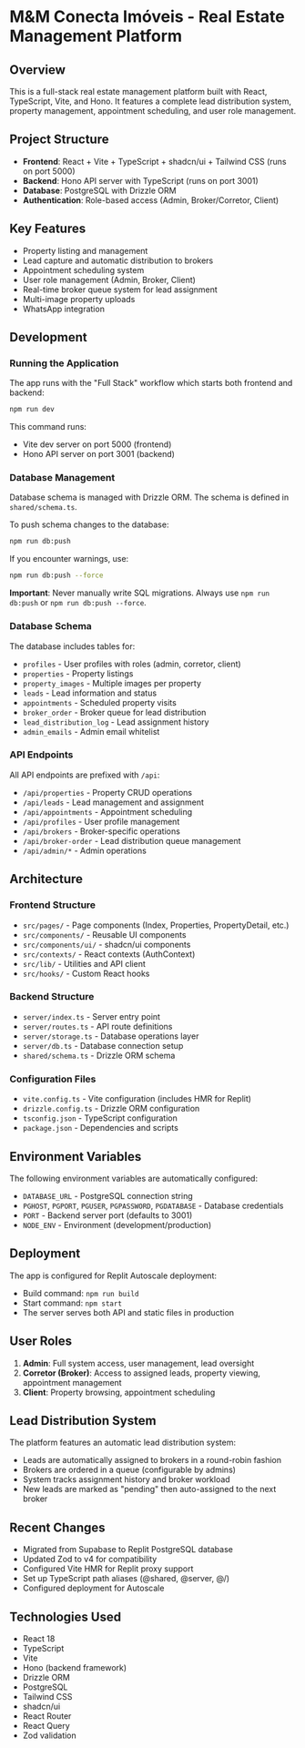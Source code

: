 # M&M Conecta Imóveis - Real Estate Management Platform

## Overview
This is a full-stack real estate management platform built with React, TypeScript, Vite, and Hono. It features a complete lead distribution system, property management, appointment scheduling, and user role management.

## Project Structure
- **Frontend**: React + Vite + TypeScript + shadcn/ui + Tailwind CSS (runs on port 5000)
- **Backend**: Hono API server with TypeScript (runs on port 3001)
- **Database**: PostgreSQL with Drizzle ORM
- **Authentication**: Role-based access (Admin, Broker/Corretor, Client)

## Key Features
- Property listing and management
- Lead capture and automatic distribution to brokers
- Appointment scheduling system
- User role management (Admin, Broker, Client)
- Real-time broker queue system for lead assignment
- Multi-image property uploads
- WhatsApp integration

## Development

### Running the Application
The app runs with the "Full Stack" workflow which starts both frontend and backend:
```bash
npm run dev
```

This command runs:
- Vite dev server on port 5000 (frontend)
- Hono API server on port 3001 (backend)

### Database Management
Database schema is managed with Drizzle ORM. The schema is defined in `shared/schema.ts`.

To push schema changes to the database:
```bash
npm run db:push
```

If you encounter warnings, use:
```bash
npm run db:push --force
```

**Important**: Never manually write SQL migrations. Always use `npm run db:push` or `npm run db:push --force`.

### Database Schema
The database includes tables for:
- `profiles` - User profiles with roles (admin, corretor, client)
- `properties` - Property listings
- `property_images` - Multiple images per property
- `leads` - Lead information and status
- `appointments` - Scheduled property visits
- `broker_order` - Broker queue for lead distribution
- `lead_distribution_log` - Lead assignment history
- `admin_emails` - Admin email whitelist

### API Endpoints
All API endpoints are prefixed with `/api`:
- `/api/properties` - Property CRUD operations
- `/api/leads` - Lead management and assignment
- `/api/appointments` - Appointment scheduling
- `/api/profiles` - User profile management
- `/api/brokers` - Broker-specific operations
- `/api/broker-order` - Lead distribution queue management
- `/api/admin/*` - Admin operations

## Architecture

### Frontend Structure
- `src/pages/` - Page components (Index, Properties, PropertyDetail, etc.)
- `src/components/` - Reusable UI components
- `src/components/ui/` - shadcn/ui components
- `src/contexts/` - React contexts (AuthContext)
- `src/lib/` - Utilities and API client
- `src/hooks/` - Custom React hooks

### Backend Structure
- `server/index.ts` - Server entry point
- `server/routes.ts` - API route definitions
- `server/storage.ts` - Database operations layer
- `server/db.ts` - Database connection setup
- `shared/schema.ts` - Drizzle ORM schema

### Configuration Files
- `vite.config.ts` - Vite configuration (includes HMR for Replit)
- `drizzle.config.ts` - Drizzle ORM configuration
- `tsconfig.json` - TypeScript configuration
- `package.json` - Dependencies and scripts

## Environment Variables
The following environment variables are automatically configured:
- `DATABASE_URL` - PostgreSQL connection string
- `PGHOST`, `PGPORT`, `PGUSER`, `PGPASSWORD`, `PGDATABASE` - Database credentials
- `PORT` - Backend server port (defaults to 3001)
- `NODE_ENV` - Environment (development/production)

## Deployment
The app is configured for Replit Autoscale deployment:
- Build command: `npm run build`
- Start command: `npm start`
- The server serves both API and static files in production

## User Roles
1. **Admin**: Full system access, user management, lead oversight
2. **Corretor (Broker)**: Access to assigned leads, property viewing, appointment management
3. **Client**: Property browsing, appointment scheduling

## Lead Distribution System
The platform features an automatic lead distribution system:
- Leads are automatically assigned to brokers in a round-robin fashion
- Brokers are ordered in a queue (configurable by admins)
- System tracks assignment history and broker workload
- New leads are marked as "pending" then auto-assigned to the next broker

## Recent Changes
- Migrated from Supabase to Replit PostgreSQL database
- Updated Zod to v4 for compatibility
- Configured Vite HMR for Replit proxy support
- Set up TypeScript path aliases (@shared, @server, @/)
- Configured deployment for Autoscale

## Technologies Used
- React 18
- TypeScript
- Vite
- Hono (backend framework)
- Drizzle ORM
- PostgreSQL
- Tailwind CSS
- shadcn/ui
- React Router
- React Query
- Zod validation
